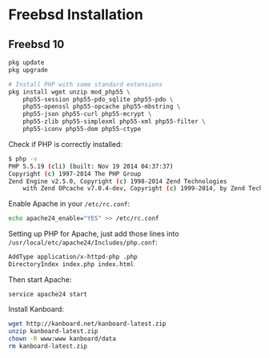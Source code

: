 Freebsd Installation
====================

Freebsd 10
----------

```bash
pkg update
pkg upgrade

# Install PHP with some standard extensions
pkg install wget unzip mod_php55 \
    php55-session php55-pdo_sqlite php55-pdo \
    php55-openssl php55-opcache php55-mbstring \
    php55-json php55-curl php55-mcrypt \
    php55-zlib php55-simplexml php55-xml php55-filter \
    php55-iconv php55-dom php55-ctype
```

Check if PHP is correctly installed:

```bash
$ php -v
PHP 5.5.19 (cli) (built: Nov 19 2014 04:37:37)
Copyright (c) 1997-2014 The PHP Group
Zend Engine v2.5.0, Copyright (c) 1998-2014 Zend Technologies
    with Zend OPcache v7.0.4-dev, Copyright (c) 1999-2014, by Zend Technologies
```

Enable Apache in your `/etc/rc.conf`:

```bash
echo apache24_enable="YES" >> /etc/rc.conf
```

Setting up PHP for Apache, just add those lines into `/usr/local/etc/apache24/Includes/php.conf`:

```bash
AddType application/x-httpd-php .php
DirectoryIndex index.php index.html
```

Then start Apache:

```
service apache24 start
```

Install Kanboard:

```bash
wget http://kanboard.net/kanboard-latest.zip
unzip kanboard-latest.zip
chown -R www:www kanboard/data
rm kanboard-latest.zip
```
